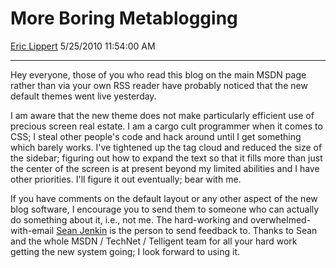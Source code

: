 # More Boring Metablogging

[Eric Lippert](https://social.msdn.microsoft.com/profile/Eric%20Lippert) 5/25/2010 11:54:00 AM

-----

Hey everyone, those of you who read this blog on the main MSDN page rather than via your own RSS reader have probably noticed that the new default themes went live yesterday.

I am aware that the new theme does not make particularly efficient use of precious screen real estate. I am a cargo cult programmer when it comes to CSS; I steal other people's code and hack around until I get something which barely works. I've tightened up the tag cloud and reduced the size of the sidebar; figuring out how to expand the text so that it fills more than just the center of the screen is at present beyond my limited abilities and I have other priorities. I'll figure it out eventually; bear with me.

If you have comments on the default layout or any other aspect of the new blog software, I encourage you to send them to someone who can actually do something about it, i.e., not me. The hard-working and overwhelmed-with-email [Sean Jenkin](http://blogs.msdn.com/b/seanjenkin/) is the person to send feedback to. Thanks to Sean and the whole MSDN / TechNet / Telligent team for all your hard work getting the new system going; I look forward to using it.

